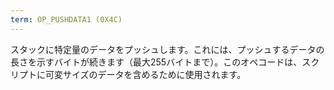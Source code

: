 ```yaml
---
term: OP_PUSHDATA1 (0X4C)
---
```


スタックに特定量のデータをプッシュします。これには、プッシュするデータの長さを示すバイトが続きます（最大255バイトまで）。このオペコードは、スクリプトに可変サイズのデータを含めるために使用されます。